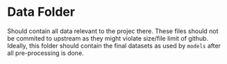 # Data Folder

Should contain all data relevant to the projec there. These files should not be commited to upstream as they might violate size/file limit of github. Ideally, this folder should contain the final datasets as used by `models` after all pre-processing is done. 
